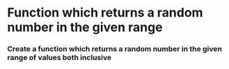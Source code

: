 # Function which returns a random number in the given range

### Create a function which returns a random number in the given range of values both inclusive
